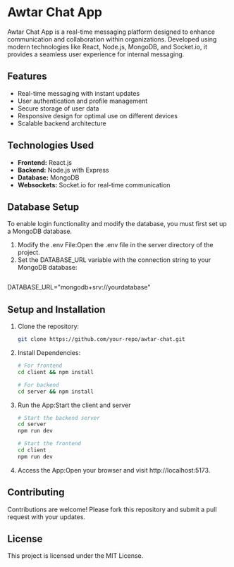 # Awtar Chat App

Awtar Chat App is a real-time messaging platform designed to enhance communication and collaboration within organizations. Developed using modern technologies like React, Node.js, MongoDB, and Socket.io, it provides a seamless user experience for internal messaging.

## Features

- Real-time messaging with instant updates
- User authentication and profile management
- Secure storage of user data
- Responsive design for optimal use on different devices
- Scalable backend architecture

## Technologies Used

- **Frontend:** React.js
- **Backend:** Node.js with Express
- **Database:** MongoDB
- **Websockets:** Socket.io for real-time communication

## Database Setup

To enable login functionality and modify the database, you must first set up a MongoDB database.

1. Modify the .env File:Open the .env file in the server directory of the project.
2. Set the DATABASE_URL variable with the connection string to your MongoDB database:
   ```bash
DATABASE_URL="mongodb+srv://yourdatabase"


## Setup and Installation

1. Clone the repository:
   ```bash
   git clone https://github.com/your-repo/awtar-chat.git

2. Install Dependencies:
   ```bash
   # For frontend
   cd client && npm install

   # For backend
   cd server && npm install

3. Run the App:Start the client and server
   ```bash
   # Start the backend server
   cd server
   npm run dev
   
   # Start the frontend
   cd client
   npm run dev
3. Access the App:Open your browser and visit http://localhost:5173.

## Contributing

Contributions are welcome! Please fork this repository and submit a pull request with your updates.

## License

This project is licensed under the MIT License.
